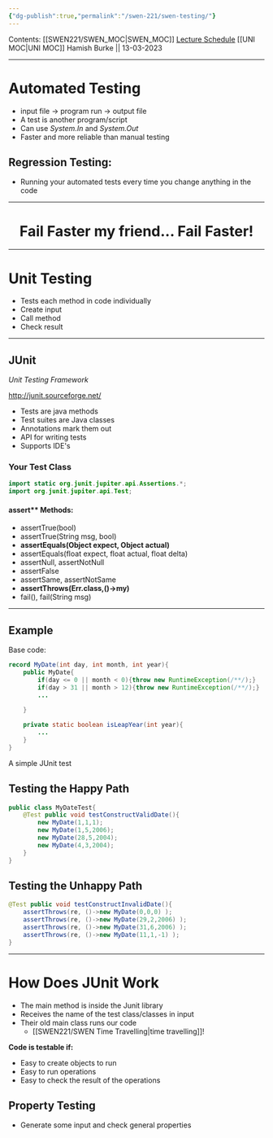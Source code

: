 ```yaml
---
{"dg-publish":true,"permalink":"/swen-221/swen-testing/"}
---
```


Contents: [[SWEN221/SWEN_MOC\|SWEN_MOC]]
[Lecture Schedule](https://ecs.wgtn.ac.nz/Courses/SWEN221_2023T1/LectureSchedule)
[[UNI MOC\|UNI MOC]]
Hamish Burke || 13-03-2023
***

# Automated Testing

- input file -> program run -> output file
- A test is another program/script
- Can use *System.In* and *System.Out*
- Faster and more reliable than manual testing

## Regression Testing:

- Running your automated tests every time you change anything in the code

***

<h1 align="center">
Fail Faster my friend... Fail Faster!
</h1>

***

# Unit Testing

- Tests each method in code individually
- Create input
- Call method
- Check result

***

## JUnit

*Unit Testing Framework*

<http://junit.sourceforge.net/>
- Tests are java methods
- Test suites are Java classes
- Annotations mark them out
- API for writing tests
- Supports IDE's

### Your Test Class

```java
import static org.junit.jupiter.api.Assertions.*;
import org.junit.jupiter.api.Test;
```

#### assert** Methods:

- assertTrue(bool)
- assertTrue(String msg, bool)
- **assertEquals(Object expect, Object actual)**
- assertEquals(float expect, float actual, float delta)
- assertNull, assertNotNull
- assertFalse
- assertSame, assertNotSame
- **assertThrows(Err.class,()->my)**
- fail(), fail(String msg)

***

## Example

Base code:

```java
record MyDate(int day, int month, int year){
	public MyDate{
		if(day <= 0 || month < 0){throw new RuntimeException(/**/);}
		if(day > 31 || month > 12){throw new RuntimeException(/**/);}
		...
		
	}

	private static boolean isLeapYear(int year){
		...
	}
}
```

A simple JUnit test

## Testing the Happy Path

```java
public class MyDateTest{
	@Test public void testConstructValidDate(){
		new MyDate(1,1,1);
		new MyDate(1,5,2006);
		new MyDate(28,5,2004);
		new MyDate(4,3,2004);
	}
}
```

## Testing the Unhappy Path

```java
@Test public void testConstructInvalidDate(){
	assertThrows(re, ()->new MyDate(0,0,0) );
	assertThrows(re, ()->new MyDate(29,2,2006) );
	assertThrows(re, ()->new MyDate(31,6,2006) );
	assertThrows(re, ()->new MyDate(11,1,-1) );
}
```

***

# How Does JUnit Work

- The main method is inside the Junit library
- Receives the name of the test class/classes in input
- Their old main class runs our code
	- [[SWEN221/SWEN Time Travelling\|time travelling]]!

**Code is testable if:**
- Easy to create objects to run
- Easy to run operations
- Easy to check the result of the operations

## Property Testing

- Generate some input and check general properties